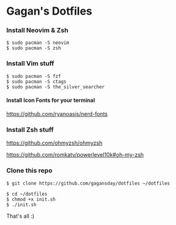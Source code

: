 # Gagan's Dotfiles


### Install Neovim & Zsh
```
$ sudo pacman -S neovim 
$ sudo pacman -S zsh
```

### Install Vim stuff
```
$ sudo pacman -S fzf
$ sudo pacman -S ctags
$ sudo pacman -S the_silver_searcher
```

#### Install Icon Fonts for your terminal
https://github.com/ryanoasis/nerd-fonts


### Install Zsh stuff
https://github.com/ohmyzsh/ohmyzsh

https://github.com/romkatv/powerlevel10k#oh-my-zsh

### Clone this repo
```
$ git clone https://github.com/gagansday/dotfiles ~/dotfiles
```

```
$ cd ~/dotfiles
$ chmod +x init.sh
$ ./init.sh
```

That's all :)
